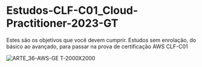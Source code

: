 # Estudos-CLF-C01_Cloud-Practitioner-2023-GT
Estes são os objetivos que você devem cumprir.
Estudos  sem enrolação, do básico ao avançado, para   passar na prova de certificação AWS   CLF-C01




![ARTE_36-AWS-GE T-2000X2000](https://github.com/rogtavares/Estudos-CLF-C01_Cloud-Practitioner-2023-GT/assets/91990479/795f2b32-ef9d-43c3-982c-755aee7c8e9c)
